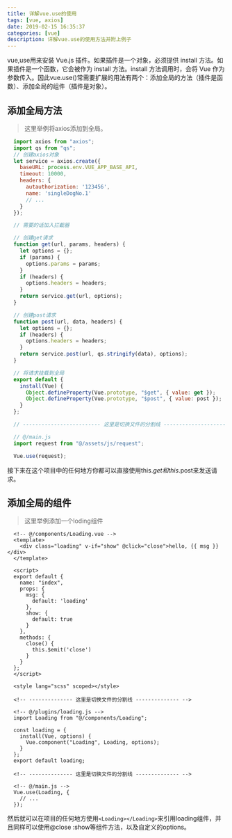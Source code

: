 ```yaml
---
title: 详解vue.use的使用
tags: [vue, axios]
date: 2019-02-15 16:35:37
categories: [vue]
description: 详解vue.use的使用方法并附上例子
---
```

vue,use用来安装 Vue.js 插件。如果插件是一个对象，必须提供 install 方法。如果插件是一个函数，它会被作为 install 方法。install 方法调用时，会将 Vue 作为参数传入。因此vue.use()常需要扩展的用法有两个：添加全局的方法（插件是函数）、添加全局的组件（插件是对象）。

## 添加全局方法

> 这里举例将axios添加到全局。

```js @/assets/js/request.js
  import axios from "axios";
  import qs from "qs";
  // 创建axios对象
  let service = axios.create({
    baseURL: process.env.VUE_APP_BASE_API,
    timeout: 10000,
    headers: {
      autauthorization: '123456',
      name: 'singleDogNo.1'
      // ...
    }
  });

  // 需要的话加入拦截器

  // 创建get请求
  function get(url, params, headers) {
    let options = {};
    if (params) {
      options.params = params;
    }
    if (headers) {
      options.headers = headers;
    }
    return service.get(url, options);
  }

  // 创建post请求
  function post(url, data, headers) {
    let options = {};
    if (headers) {
      options.headers = headers;
    }
    return service.post(url, qs.stringify(data), options);
  }

  // 将请求挂载到全局
  export default {
    install(Vue) {
      Object.defineProperty(Vue.prototype, "$get", { value: get });
      Object.defineProperty(Vue.prototype, "$post", { value: post });
    }
  };

  // ------------------------- 这里是切换文件的分割线 -------------------------

  // @/main.js
  import request from "@/assets/js/request";

  Vue.use(request);
```

接下来在这个项目中的任何地方你都可以直接使用this.$get和this.$post来发送请求。

## 添加全局的组件

> 这里举例添加一个loding组件

```vue
  <!-- @/components/Loading.vue -->
  <template>
    <div class="loading" v-if="show" @click="close">hello, {{ msg }}</div>
  </template>

  <script>
  export default {
    name: "index",
    props: {
      msg: {
        default: 'loading'
      },
      show: {
        default: true
      }
    },
    methods: {
      close() {
        this.$emit('close')
      }
    }
  };
  </script>

  <style lang="scss" scoped></style>

  <!-- -------------- 这里是切换文件的分割线 -------------- -->

  <!-- @/plugins/loading.js -->
  import Loading from "@/components/Loading";

  const loading = {
    install(Vue, options) {
      Vue.component("Loading", Loading, options);
    }
  };
  export default loading;

  <!-- -------------- 这里是切换文件的分割线 -------------- -->

  <!-- @/main.js -->
  Vue.use(Loading, {
    // ...
  });
```

然后就可以在项目的任何地方使用`<Loading></Loading>`来引用loading组件，并且同样可以使用@close :show等组件方法，以及自定义的options。
